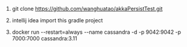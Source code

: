 1. git clone https://github.com/wanghuatao/akkaPersistTest.git

2. intellij idea import this gradle project
 
3. docker run  --restart=always  --name cassandra -d -p 9042:9042 -p 7000:7000 cassandra:3.11

  
